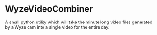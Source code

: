 # WyzeVideoCombiner
A small python utility which will take the minute long video files generated by a Wyze cam into a single video for the entire day.
